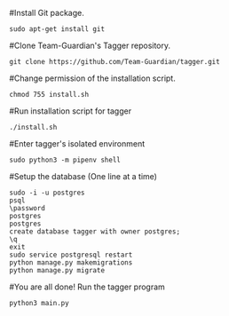 #Install Git package.
```
sudo apt-get install git
```
#Clone Team-Guardian's Tagger repository.
```
git clone https://github.com/Team-Guardian/tagger.git
```
#Change permission of the installation script.
```
chmod 755 install.sh
```
#Run installation script for tagger
```
./install.sh
```
#Enter tagger's isolated environment
```
sudo python3 -m pipenv shell
```
#Setup the database (One line at a time)
```
sudo -i -u postgres
psql
\password
postgres
postgres
create database tagger with owner postgres;
\q
exit
sudo service postgresql restart
python manage.py makemigrations
python manage.py migrate
```
#You are all done! Run the tagger program
```
python3 main.py
```


